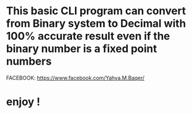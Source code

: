 # This basic CLI program can convert from Binary system to Decimal with 100% accurate result even if the binary number is a fixed point numbers
FACEBOOK: https://www.facebook.com/Yahya.M.Baqer/
# enjoy !